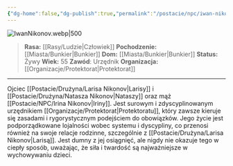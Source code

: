 ```yaml
---
{"dg-home":false,"dg-publish":true,"permalink":"/postacie/npc/iwan-nikonov/","dgPassFrontmatter":true}
---
```


![IwanNikonov.webp|500](/img/user/Vault/Grafiki/NPC/IwanNikonov.webp)

> **Rasa:** [[Rasy/Ludzie\|Człowiek]]
> **Pochodzenie:** [[Miasta/Bunkier\|Bunkier]]
> **Dom:** [[Miasta/Bunkier\|Bunkier]]
> **Status:** Żywy
> **Wiek:** 55
> **Zawód**: Urzędnik
> **Organizacja:** [[Organizacje/Protektorat\|Protektorat]]

---

Ojciec [[Postacie/Drużyna/Larisa Nikonov\|Larisy]] i [[Postacie/Drużyna/Natasza Nikonov\|Nataszy]] oraz mąż [[Postacie/NPC/Irina Nikonov\|Iriny]]. Jest surowym i zdyscyplinowanym urzędnikiem [[Organizacje/Protektorat\|Protektoratu]], który zawsze kieruje się zasadami i rygorystycznym podejściem do obowiązków. Jego życie jest podporządkowane lojalności wobec systemu i dyscypliny, co przenosi również na swoje relacje rodzinne, szczególnie z [[Postacie/Drużyna/Larisa Nikonov\|Larisą]]. Jest dumny z jej osiągnięć, ale nigdy nie okazuje tego w ciepły sposób, uważając, że siła i twardość są najważniejsze w wychowywaniu dzieci.
